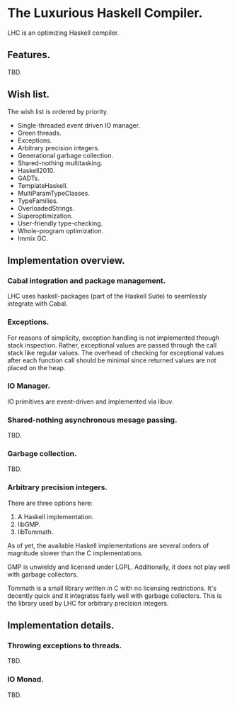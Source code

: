 # The Luxurious Haskell Compiler.

LHC is an optimizing Haskell compiler.

## Features.

TBD.

## Wish list.

The wish list is ordered by priority.

- Single-threaded event driven IO manager.
- Green threads.
- Exceptions.
- Arbitrary precision integers.
- Generational garbage collection.
- Shared-nothing multitasking.
- Haskell2010.
- GADTs.
- TemplateHaskell.
- MultiParamTypeClasses.
- TypeFamilies.
- OverloadedStrings.
- Superoptimization.
- User-friendly type-checking.
- Whole-program optimization.
- Immix GC.

## Implementation overview.

### Cabal integration and package management.

LHC uses haskell-packages (part of the Haskell Suite) to seemlessly integrate with Cabal.

### Exceptions.

For reasons of simplicity, exception handling is not implemented through stack inspection. Rather, exceptional values are passed through the call stack like regular values. The overhead of checking for exceptional values after each function call should be minimal since returned values are not placed on the heap.

### IO Manager.

IO primitives are event-driven and implemented via libuv.

### Shared-nothing asynchronous mesage passing.

TBD.

### Garbage collection.

TBD.

### Arbitrary precision integers.

There are three options here:
 1. A Haskell implementation.
 2. libGMP.
 3. libTommath.

As of yet, the available Haskell implementations are several orders of magnitude slower than the C implementations.

GMP is unwieldy and licensed under LGPL. Additionally, it does not play well with garbage collectors.

Tommath is a small library written in C with no licensing restrictions. It's decently quick and it integrates fairly well with garbage collectors. This is the library used by LHC for arbitrary precision integers.

## Implementation details.

### Throwing exceptions to threads.

TBD.

### IO Monad.

TBD.
